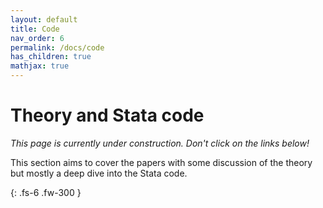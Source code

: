 ```yaml
---
layout: default
title: Code
nav_order: 6
permalink: /docs/code
has_children: true
mathjax: true
---
```


# Theory and Stata code

*This page is currently under construction. Don't click on the links below!*

This section aims to cover the papers with some discussion of the theory but mostly a deep dive into the Stata code.



{: .fs-6 .fw-300 }
